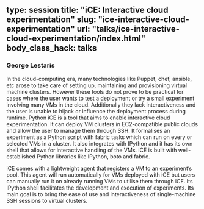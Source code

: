 type: session
title: "iCE: Interactive cloud experimentation"
slug: "ice-interactive-cloud-experimentation"
url: "talks/ice-interactive-cloud-experimentation/index.html"
body_class_hack: talks
---

### George Lestaris

In the cloud-computing era, many technologies like Puppet, chef, ansible, etc arose to take care of setting up, maintaining and provisioning virtual machine clusters. However these tools do not prove to be practical for cases where the user wants to test a deployment or try a small experiment involving many VMs in the cloud. Additionally they lack interactiveness and the user is unable to hijack or influence the deployment process during runtime. Python iCE is a tool that aims to enable interactive cloud experimentation. It can deploy VM clusters in EC2-compatible public clouds and allow the user to manage them through SSH. It formalises an experiment as a Python script with fabric tasks which can run on every or selected VMs in a cluster. It also integrates with IPython and it has its own shell that allows for interactive handling of the VMs. iCE is built with well-established Python libraries like IPython, boto and fabric.

iCE comes with a lightweight agent that registers a VM to an experiment’s pool. This agent will run automatically for VMs deployed with iCE but users can manually run it on already running VMs to utilise them through iCE. Its IPython shell facilitates the development and execution of experiments. Its main goal is to bring the ease of use and interactiveness of single-machine SSH sessions to virtual clusters.